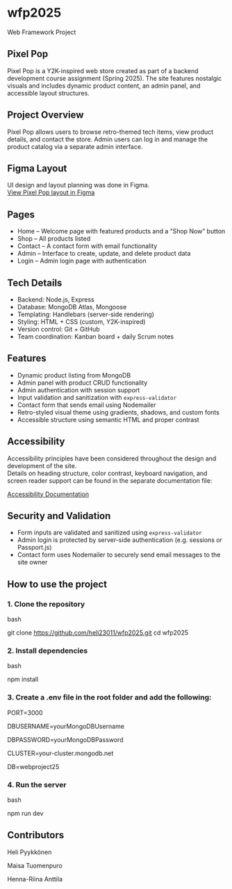 # wfp2025
Web Framework Project

## Pixel Pop

Pixel Pop is a Y2K-inspired web store created as part of a backend development course assignment (Spring 2025). The site features nostalgic visuals and includes dynamic product content, an admin panel, and accessible layout structures.

## Project Overview

Pixel Pop allows users to browse retro-themed tech items, view product details, and contact the store. Admin users can log in and manage the product catalog via a separate admin interface.

## Figma Layout

UI design and layout planning was done in Figma.  
[View Pixel Pop layout in Figma](https://www.figma.com/design/69GRyqOIXY44lL3cc8al9n/B%C3%A4ckenderit?node-id=0-1)

## Pages

- Home – Welcome page with featured products and a “Shop Now” button
- Shop – All products listed
- Contact – A contact form with email functionality
- Admin – Interface to create, update, and delete product data
- Login – Admin login page with authentication

## Tech Details

- Backend: Node.js, Express
- Database: MongoDB Atlas, Mongoose
- Templating: Handlebars (server-side rendering)
- Styling: HTML + CSS (custom, Y2K-inspired)
- Version control: Git + GitHub
- Team coordination: Kanban board + daily Scrum notes

## Features

- Dynamic product listing from MongoDB
- Admin panel with product CRUD functionality
- Admin authentication with session support
- Input validation and sanitization with `express-validator`
- Contact form that sends email using Nodemailer
- Retro-styled visual theme using gradients, shadows, and custom fonts
- Accessible structure using semantic HTML and proper contrast

## Accessibility

Accessibility principles have been considered throughout the design and development of the site.  
Details on heading structure, color contrast, keyboard navigation, and screen reader support can be found in the separate documentation file:

[Accessibility Documentation](./accessibility.md)


## Security and Validation

- Form inputs are validated and sanitized using `express-validator`
- Admin login is protected by server-side authentication (e.g. sessions or Passport.js)
- Contact form uses Nodemailer to securely send email messages to the site owner

## How to use the project


### 1. Clone the repository

bash

git clone https://github.com/heli23011/wfp2025.git
cd wfp2025

### 2. Install dependencies

bash

npm install

### 3. Create a .env file in the root folder and add the following:

PORT=3000

DBUSERNAME=yourMongoDBUsername

DBPASSWORD=yourMongoDBPassword

CLUSTER=your-cluster.mongodb.net

DB=webproject25

### 4. Run the server

bash

npm run dev

## Contributors

Heli Pyykkönen

Maisa Tuomenpuro 

Henna-Riina Anttila 